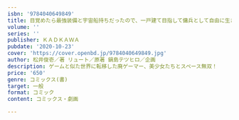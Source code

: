 ```yaml
---
isbn: '9784040649849'
title: 目覚めたら最強装備と宇宙船持ちだったので、一戸建て目指して傭兵として自由に生きたい 2
volume: ''
series: ''
publisher: ＫＡＤＫＡＷＡ
pubdate: '2020-10-23'
cover: 'https://cover.openbd.jp/9784040649849.jpg'
author: 松井俊壱／著 リュート／原著 鍋島テツヒロ／企画
description: ゲームと似た世界に転移した廃ゲーマー、美少女たちとスペース無双！
price: '650'
genre: コミックス(書)
target: 一般
format: コミック
content: コミックス・劇画

---
```


